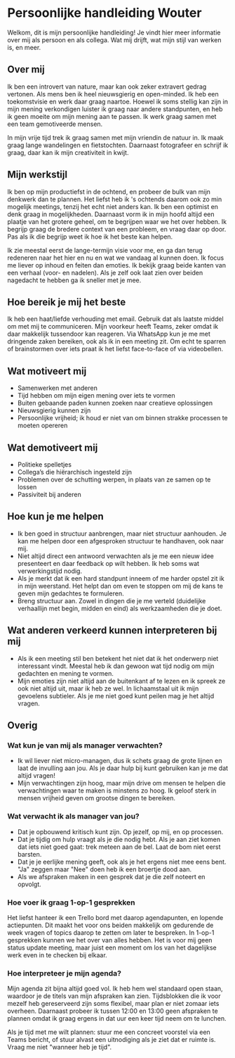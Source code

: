 # Persoonlijke handleiding Wouter

Welkom, dit is mijn persoonlijke handleiding! Je vindt hier meer informatie over mij als persoon en als collega. Wat mij drijft, wat mijn stijl van werken is, en meer.

## Over mij
Ik ben een introvert van nature, maar kan ook zeker extravert gedrag vertonen. Als mens ben ik heel nieuwsgierig en open-minded. Ik heb een toekomstvisie en werk daar graag naartoe. Hoewel ik soms stellig kan zijn in mijn mening verkondigen luister ik graag naar andere standpunten, en heb ik geen moeite om mijn mening aan te passen. Ik werk graag samen met een team gemotiveerde mensen.

In mijn vrije tijd trek ik graag samen met mijn vriendin de natuur in. Ik maak graag lange wandelingen en fietstochten. Daarnaast fotografeer en schrijf ik graag, daar kan ik mijn creativiteit in kwijt.

## Mijn werkstijl
Ik ben op mijn productiefst in de ochtend, en probeer de bulk van mijn denkwerk dan te plannen. Het liefst heb ik 's ochtends daarom ook zo min mogelijk meetings, tenzij het echt niet anders kan. Ik ben een optimist en denk graag in mogelijkheden. Daarnaast vorm ik in mijn hoofd altijd een plaatje van het grotere geheel, om te begrijpen waar we het over hebben. Ik begrijp graag de bredere context van een probleem, en vraag daar op door. Pas als ik die begrijp weet ik hoe ik het beste kan helpen.

Ik zie meestal eerst de lange-termijn visie voor me, en ga dan terug redeneren naar het hier en nu en wat we vandaag al kunnen doen. Ik focus me liever op inhoud en feiten dan emoties. Ik bekijk graag beide kanten van een verhaal (voor- en nadelen). Als je zelf ook laat zien over beiden nagedacht te hebben ga ik sneller met je mee.

## Hoe bereik je mij het beste
Ik heb een haat/liefde verhouding met email. Gebruik dat als laatste middel om met mij te communiceren. Mijn voorkeur heeft Teams, zeker omdat ik daar makkelijk tussendoor kan reageren. Via WhatsApp kun je me met dringende zaken bereiken, ook als ik in een meeting zit. Om echt te sparren of brainstormen over iets praat ik het liefst face-to-face of via videobellen.

## Wat motiveert mij
* Samenwerken met anderen
* Tijd hebben om mijn eigen mening over iets te vormen
* Buiten gebaande paden kunnen zoeken naar creatieve oplossingen
* Nieuwsgierig kunnen zijn
* Persoonlijke vrijheid; ik houd er niet van om binnen strakke processen te moeten opereren

## Wat demotiveert mij
* Politieke spelletjes
* Collega’s die hiërarchisch ingesteld zijn
* Problemen over de schutting werpen, in plaats van ze samen op te lossen
* Passiviteit bij anderen

## Hoe kun je me helpen
* Ik ben goed in structuur aanbrengen, maar niet structuur aanhouden. Je kan me helpen door een afgesproken structuur te handhaven, ook naar mij.
* Niet altijd direct een antwoord verwachten als je me een nieuw idee presenteert en daar feedback op wilt hebben. Ik heb soms wat verwerkingstijd nodig.
* Als je merkt dat ik een hard standpunt inneem of me harder opstel zit ik in mijn weerstand. Het helpt dan om even te stoppen om mij de kans te geven mijn gedachtes te formuleren.
* Breng structuur aan. Zowel in dingen die je me verteld (duidelijke verhaallijn met begin, midden en eind) als werkzaamheden die je doet.

## Wat anderen verkeerd kunnen interpreteren bij mij
* Als ik een meeting stil ben betekent het niet dat ik het onderwerp niet interessant vindt. Meestal heb ik dan gewoon wat tijd nodig om mijn gedachten en mening te vormen.
* Mijn emoties zijn niet altijd aan de buitenkant af te lezen en ik spreek ze ook niet altijd uit, maar ik heb ze wel. In lichaamstaal uit ik mijn gevoelens subtieler. Als je me niet goed kunt peilen mag je het altijd vragen.

## Overig
### Wat kun je van mij als manager verwachten?
* Ik wil liever niet micro-managen, dus ik schets graag de grote lijnen en laat de invulling aan jou. Als je daar hulp bij kunt gebruiken kan je me dat altijd vragen!
* Mijn verwachtingen zijn hoog, maar mijn drive om mensen te helpen die verwachtingen waar te maken is minstens zo hoog. Ik geloof sterk in mensen vrijheid geven om grootse dingen te bereiken.

### Wat verwacht ik als manager van jou?
* Dat je opbouwend kritisch kunt zijn. Op jezelf, op mij, en op processen.
* Dat je tijdig om hulp vraagt als je die nodig hebt. Als je aan ziet komen dat iets niet goed gaat: trek meteen aan de bel. Laat de bom niet eerst barsten.
* Dat je je eerlijke mening geeft, ook als je het ergens niet mee eens bent. "Ja" zeggen maar "Nee" doen heb ik een broertje dood aan.
* Als we afspraken maken in een gesprek dat je die zelf noteert en opvolgt.

### Hoe voer ik graag 1-op-1 gesprekken
Het liefst hanteer ik een Trello bord met daarop agendapunten, en lopende actiepunten. Dit maakt het voor ons beiden makkelijk om gedurende de week vragen of topics daarop te zetten om later te bespreken. In 1-op-1 gesprekken kunnen we het over van alles hebben. Het is voor mij geen status update meeting, maar juist een moment om los van het dagelijkse werk even in te checken bij elkaar.

### Hoe interpreteer je mijn agenda?
Mijn agenda zit bijna altijd goed vol. Ik heb hem wel standaard open staan, waardoor je de titels van mijn afspraken kan zien. Tijdsblokken die ik voor mezelf heb gereserveerd zijn soms flexibel, maar plan er niet zomaar iets overheen. Daarnaast probeer ik tussen 12:00 en 13:00 geen afspraken te plannen omdat ik graag ergens in dat uur een keer tijd neem om te lunchen.

Als je tijd met me wilt plannen: stuur me een concreet voorstel via een Teams bericht, of stuur alvast een uitnodiging als je ziet dat er ruimte is. Vraag me niet "wanneer heb je tijd".
